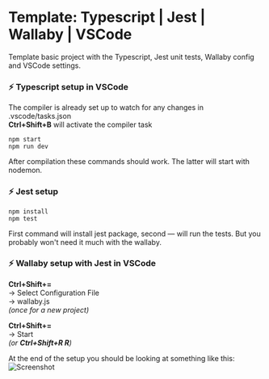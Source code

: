 # Template: Typescript | Jest | Wallaby | VSCode
Template basic project with the Typescript, Jest unit tests, Wallaby config and VSCode settings.

### ⚡ Typescript setup in VSCode
The compiler is already set up to watch for any changes in .vscode/tasks.json  
**Ctrl+Shift+B** will activate the compiler task  
```console
npm start
npm run dev
```
After compilation these commands should work. The latter will start with nodemon.

  
### ⚡ Jest setup
```console
npm install
npm test
```
First command will install jest package, second — will run the tests. But you probably won't need it much with the wallaby.

### ⚡ Wallaby setup with Jest in VSCode
**Ctrl+Shift+=**  
-> Select Configuration File  
-> wallaby.js  
*(once for a new project)*

**Ctrl+Shift+=**  
-> Start  
*(or **Ctrl+Shift+R R**)*  


At the end of the setup you should be looking at something like this:
![Screenshot](https://user-images.githubusercontent.com/5485663/28102005-3b610fa6-6681-11e7-8369-d423081621d4.PNG)
